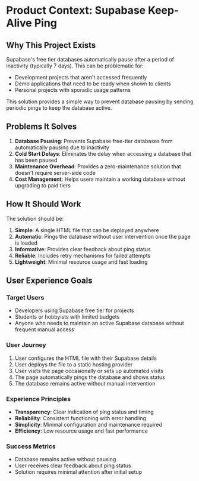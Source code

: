 # Product Context: Supabase Keep-Alive Ping

## Why This Project Exists
Supabase's free tier databases automatically pause after a period of inactivity (typically 7 days). This can be problematic for:
- Development projects that aren't accessed frequently
- Demo applications that need to be ready when shown to clients
- Personal projects with sporadic usage patterns

This solution provides a simple way to prevent database pausing by sending periodic pings to keep the database active.

## Problems It Solves
1. **Database Pausing**: Prevents Supabase free-tier databases from automatically pausing due to inactivity
2. **Cold Start Delays**: Eliminates the delay when accessing a database that has been paused
3. **Maintenance Overhead**: Provides a zero-maintenance solution that doesn't require server-side code
4. **Cost Management**: Helps users maintain a working database without upgrading to paid tiers

## How It Should Work
The solution should be:

1. **Simple**: A single HTML file that can be deployed anywhere
2. **Automatic**: Pings the database without user intervention once the page is loaded
3. **Informative**: Provides clear feedback about ping status
4. **Reliable**: Includes retry mechanisms for failed attempts
5. **Lightweight**: Minimal resource usage and fast loading

## User Experience Goals

### Target Users
- Developers using Supabase free tier for projects
- Students or hobbyists with limited budgets
- Anyone who needs to maintain an active Supabase database without frequent manual access

### User Journey
1. User configures the HTML file with their Supabase details
2. User deploys the file to a static hosting provider
3. User visits the page occasionally or sets up automated visits
4. The page automatically pings the database and shows status
5. The database remains active without manual intervention

### Experience Principles
- **Transparency**: Clear indication of ping status and timing
- **Reliability**: Consistent functioning with error handling
- **Simplicity**: Minimal configuration and maintenance required
- **Efficiency**: Low resource usage and fast performance

### Success Metrics
- Database remains active without pausing
- User receives clear feedback about ping status
- Solution requires minimal attention after initial setup